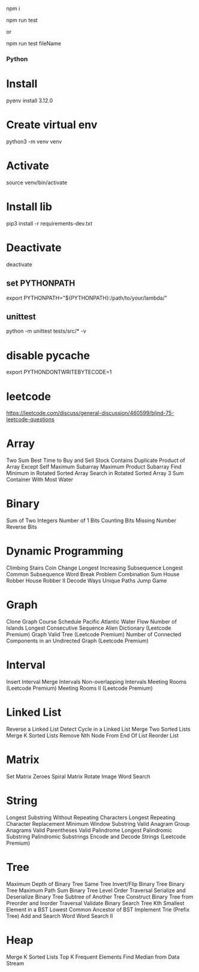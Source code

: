 #
npm i

npm run test

or

npm run test fileName

### Python

# Install
pyenv install 3.12.0

# Create virtual env
python3 -m venv venv

# Activate
source venv/bin/activate

# Install lib
pip3 install -r requirements-dev.txt

# Deactivate
deactivate

## set PYTHONPATH
export PYTHONPATH="${PYTHONPATH}:/path/to/your/lambda/"

## unittest
python -m unittest tests/src/* -v

# disable __pycache__
export PYTHONDONTWRITEBYTECODE=1

# leetcode

https://leetcode.com/discuss/general-discussion/460599/blind-75-leetcode-questions

# Array
Two Sum
Best Time to Buy and Sell Stock
Contains Duplicate
Product of Array Except Self
Maximum Subarray
Maximum Product Subarray
Find Minimum in Rotated Sorted Array
Search in Rotated Sorted Array
3 Sum
Container With Most Water

# Binary
Sum of Two Integers
Number of 1 Bits
Counting Bits
Missing Number
Reverse Bits

# Dynamic Programming
Climbing Stairs
Coin Change
Longest Increasing Subsequence
Longest Common Subsequence
Word Break Problem
Combination Sum
House Robber
House Robber II
Decode Ways
Unique Paths
Jump Game

# Graph
Clone Graph
Course Schedule
Pacific Atlantic Water Flow
Number of Islands
Longest Consecutive Sequence
Alien Dictionary (Leetcode Premium)
Graph Valid Tree (Leetcode Premium)
Number of Connected Components in an Undirected Graph (Leetcode Premium)

# Interval
Insert Interval
Merge Intervals
Non-overlapping Intervals
Meeting Rooms (Leetcode Premium)
Meeting Rooms II (Leetcode Premium)

# Linked List
Reverse a Linked List
Detect Cycle in a Linked List
Merge Two Sorted Lists
Merge K Sorted Lists
Remove Nth Node From End Of List
Reorder List

# Matrix
Set Matrix Zeroes
Spiral Matrix
Rotate Image
Word Search

# String
Longest Substring Without Repeating Characters
Longest Repeating Character Replacement
Minimum Window Substring
Valid Anagram
Group Anagrams
Valid Parentheses
Valid Palindrome
Longest Palindromic Substring
Palindromic Substrings
Encode and Decode Strings (Leetcode Premium)

# Tree
Maximum Depth of Binary Tree
Same Tree
Invert/Flip Binary Tree
Binary Tree Maximum Path Sum
Binary Tree Level Order Traversal
Serialize and Deserialize Binary Tree
Subtree of Another Tree
Construct Binary Tree from Preorder and Inorder Traversal
Validate Binary Search Tree
Kth Smallest Element in a BST
Lowest Common Ancestor of BST
Implement Trie (Prefix Tree)
Add and Search Word
Word Search II

# Heap
Merge K Sorted Lists
Top K Frequent Elements
Find Median from Data Stream